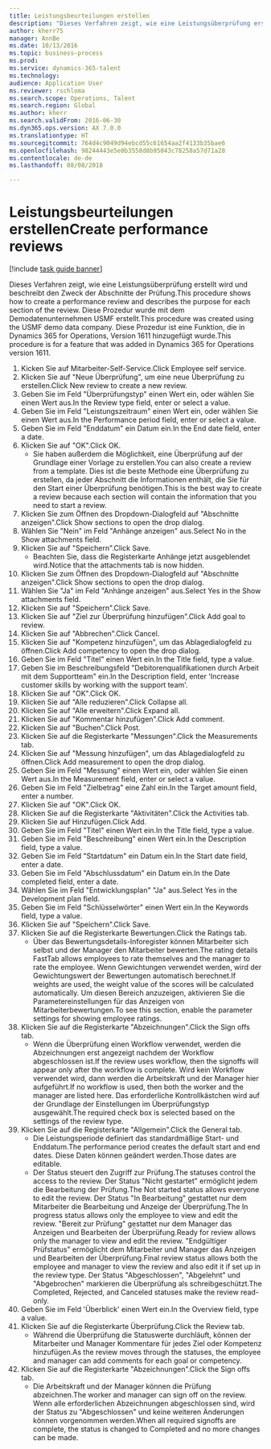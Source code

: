 ```yaml
--- 
title: Leistungsbeurteilungen erstellen
description: "Dieses Verfahren zeigt, wie eine Leistungsüberprüfung erstellt wird und beschreibt den Zweck der Abschnitte der Prüfung."
author: kherr75
manager: AnnBe
ms.date: 10/13/2016
ms.topic: business-process
ms.prod: 
ms.service: dynamics-365-talent
ms.technology: 
audience: Application User
ms.reviewer: rschloma
ms.search.scope: Operations, Talent
ms.search.region: Global
ms.author: kherr
ms.search.validFrom: 2016-06-30
ms.dyn365.ops.version: AX 7.0.0
ms.translationtype: HT
ms.sourcegitcommit: 764d4c9049d94ebcd55c61654aa2f4133b35bae6
ms.openlocfilehash: 98244443e5e0b3558d8b95043c78258a57d71a28
ms.contentlocale: de-de
ms.lasthandoff: 08/08/2018

---
```

# <a name="create-performance-reviews"></a><span data-ttu-id="bb4cc-103">Leistungsbeurteilungen erstellen</span><span class="sxs-lookup"><span data-stu-id="bb4cc-103">Create performance reviews</span></span>

[!include [task guide banner](../../includes/task-guide-banner.md)]

<span data-ttu-id="bb4cc-104">Dieses Verfahren zeigt, wie eine Leistungsüberprüfung erstellt wird und beschreibt den Zweck der Abschnitte der Prüfung.</span><span class="sxs-lookup"><span data-stu-id="bb4cc-104">This procedure shows how to create a performance review and describes the purpose for each section of the review.</span></span> <span data-ttu-id="bb4cc-105">Diese Prozedur wurde mit dem Demodatenunternehmen USMF erstellt.</span><span class="sxs-lookup"><span data-stu-id="bb4cc-105">This procedure was created using the USMF demo data company.</span></span> <span data-ttu-id="bb4cc-106">Diese Prozedur ist eine Funktion, die in Dynamics 365 for Operations, Version 1611 hinzugefügt wurde.</span><span class="sxs-lookup"><span data-stu-id="bb4cc-106">This procedure is for a feature that was added in Dynamics 365 for Operations version 1611.</span></span>

1. <span data-ttu-id="bb4cc-107">Kicken Sie auf Mitarbeiter-Self-Service.</span><span class="sxs-lookup"><span data-stu-id="bb4cc-107">Click Employee self service.</span></span>
2. <span data-ttu-id="bb4cc-108">Klicken Sie auf "Neue Überprüfung", um eine neue Überprüfung zu erstellen.</span><span class="sxs-lookup"><span data-stu-id="bb4cc-108">Click New review to create a new review.</span></span>
3. <span data-ttu-id="bb4cc-109">Geben Sie im Feld "Überprüfungstyp" einen Wert ein, oder wählen Sie einen Wert aus.</span><span class="sxs-lookup"><span data-stu-id="bb4cc-109">In the Review type field, enter or select a value.</span></span>
4. <span data-ttu-id="bb4cc-110">Geben Sie im Feld "Leistungszeitraum" einen Wert ein, oder wählen Sie einen Wert aus.</span><span class="sxs-lookup"><span data-stu-id="bb4cc-110">In the Performance period field, enter or select a value.</span></span>
5. <span data-ttu-id="bb4cc-111">Geben Sie im Feld "Enddatum" ein Datum ein.</span><span class="sxs-lookup"><span data-stu-id="bb4cc-111">In the End date field, enter a date.</span></span>
6. <span data-ttu-id="bb4cc-112">Klicken Sie auf "OK".</span><span class="sxs-lookup"><span data-stu-id="bb4cc-112">Click OK.</span></span>
    * <span data-ttu-id="bb4cc-113">Sie haben außerdem die Möglichkeit, eine Überprüfung auf der Grundlage einer Vorlage zu erstellen.</span><span class="sxs-lookup"><span data-stu-id="bb4cc-113">You can also create a review from a template.</span></span> <span data-ttu-id="bb4cc-114">Dies ist die beste Methode eine Überprüfung zu erstellen, da jeder Abschnitt die Informationen enthält, die Sie für den Start einer Überprüfung benötigen.</span><span class="sxs-lookup"><span data-stu-id="bb4cc-114">This is the best way to create a review because each section will contain the information that you need to start a review.</span></span>  
7. <span data-ttu-id="bb4cc-115">Klicken Sie zum Öffnen des Dropdown-Dialogfeld auf "Abschnitte anzeigen".</span><span class="sxs-lookup"><span data-stu-id="bb4cc-115">Click Show sections to open the drop dialog.</span></span>
8. <span data-ttu-id="bb4cc-116">Wählen Sie "Nein" im Feld "Anhänge anzeigen" aus.</span><span class="sxs-lookup"><span data-stu-id="bb4cc-116">Select No in the Show attachments field.</span></span>
9. <span data-ttu-id="bb4cc-117">Klicken Sie auf "Speichern".</span><span class="sxs-lookup"><span data-stu-id="bb4cc-117">Click Save.</span></span>
    * <span data-ttu-id="bb4cc-118">Beachten Sie, dass die Registerkarte Anhänge jetzt ausgeblendet wird.</span><span class="sxs-lookup"><span data-stu-id="bb4cc-118">Notice that the attachments tab is now hidden.</span></span>  
10. <span data-ttu-id="bb4cc-119">Klicken Sie zum Öffnen des Dropdown-Dialogfeld auf "Abschnitte anzeigen".</span><span class="sxs-lookup"><span data-stu-id="bb4cc-119">Click Show sections to open the drop dialog.</span></span>
11. <span data-ttu-id="bb4cc-120">Wählen Sie "Ja" im Feld "Anhänge anzeigen" aus.</span><span class="sxs-lookup"><span data-stu-id="bb4cc-120">Select Yes in the Show attachments field.</span></span>
12. <span data-ttu-id="bb4cc-121">Klicken Sie auf "Speichern".</span><span class="sxs-lookup"><span data-stu-id="bb4cc-121">Click Save.</span></span>
13. <span data-ttu-id="bb4cc-122">Klicken Sie auf "Ziel zur Überprüfung hinzufügen".</span><span class="sxs-lookup"><span data-stu-id="bb4cc-122">Click Add goal to review.</span></span>
14. <span data-ttu-id="bb4cc-123">Klicken Sie auf "Abbrechen".</span><span class="sxs-lookup"><span data-stu-id="bb4cc-123">Click Cancel.</span></span>
15. <span data-ttu-id="bb4cc-124">Klicken Sie auf "Kompetenz hinzufügen", um das Ablagedialogfeld zu öffnen.</span><span class="sxs-lookup"><span data-stu-id="bb4cc-124">Click Add competency to open the drop dialog.</span></span>
16. <span data-ttu-id="bb4cc-125">Geben Sie im Feld "Titel" einen Wert ein.</span><span class="sxs-lookup"><span data-stu-id="bb4cc-125">In the Title field, type a value.</span></span>
17. <span data-ttu-id="bb4cc-126">Geben Sie im Beschreibungsfeld "Debitorenqualifikationen durch Arbeit mit dem Supportteam" ein.</span><span class="sxs-lookup"><span data-stu-id="bb4cc-126">In the Description field, enter 'Increase customer skills by working with the support team'.</span></span>
18. <span data-ttu-id="bb4cc-127">Klicken Sie auf "OK".</span><span class="sxs-lookup"><span data-stu-id="bb4cc-127">Click OK.</span></span>
19. <span data-ttu-id="bb4cc-128">Klicken Sie auf "Alle reduzieren".</span><span class="sxs-lookup"><span data-stu-id="bb4cc-128">Click Collapse all.</span></span>
20. <span data-ttu-id="bb4cc-129">Klicken Sie auf "Alle erweitern".</span><span class="sxs-lookup"><span data-stu-id="bb4cc-129">Click Expand all.</span></span>
21. <span data-ttu-id="bb4cc-130">Klicken Sie auf "Kommentar hinzufügen".</span><span class="sxs-lookup"><span data-stu-id="bb4cc-130">Click Add comment.</span></span>
22. <span data-ttu-id="bb4cc-131">Klicken Sie auf "Buchen".</span><span class="sxs-lookup"><span data-stu-id="bb4cc-131">Click Post.</span></span>
23. <span data-ttu-id="bb4cc-132">Klicken Sie auf die Registerkarte "Messungen".</span><span class="sxs-lookup"><span data-stu-id="bb4cc-132">Click the Measurements tab.</span></span>
24. <span data-ttu-id="bb4cc-133">Klicken Sie auf "Messung hinzufügen", um das Ablagedialogfeld zu öffnen.</span><span class="sxs-lookup"><span data-stu-id="bb4cc-133">Click Add measurement to open the drop dialog.</span></span>
25. <span data-ttu-id="bb4cc-134">Geben Sie im Feld "Messung" einen Wert ein, oder wählen Sie einen Wert aus.</span><span class="sxs-lookup"><span data-stu-id="bb4cc-134">In the Measurement field, enter or select a value.</span></span>
26. <span data-ttu-id="bb4cc-135">Geben Sie im Feld "Zielbetrag" eine Zahl ein.</span><span class="sxs-lookup"><span data-stu-id="bb4cc-135">In the Target amount field, enter a number.</span></span>
27. <span data-ttu-id="bb4cc-136">Klicken Sie auf "OK".</span><span class="sxs-lookup"><span data-stu-id="bb4cc-136">Click OK.</span></span>
28. <span data-ttu-id="bb4cc-137">Klicken Sie auf die Registerkarte "Aktivitäten".</span><span class="sxs-lookup"><span data-stu-id="bb4cc-137">Click the Activities tab.</span></span>
29. <span data-ttu-id="bb4cc-138">Klicken Sie auf Hinzufügen.</span><span class="sxs-lookup"><span data-stu-id="bb4cc-138">Click Add.</span></span>
30. <span data-ttu-id="bb4cc-139">Geben Sie im Feld "Titel" einen Wert ein.</span><span class="sxs-lookup"><span data-stu-id="bb4cc-139">In the Title field, type a value.</span></span>
31. <span data-ttu-id="bb4cc-140">Geben Sie im Feld "Beschreibung" einen Wert ein.</span><span class="sxs-lookup"><span data-stu-id="bb4cc-140">In the Description field, type a value.</span></span>
32. <span data-ttu-id="bb4cc-141">Geben Sie im Feld "Startdatum" ein Datum ein.</span><span class="sxs-lookup"><span data-stu-id="bb4cc-141">In the Start date field, enter a date.</span></span>
33. <span data-ttu-id="bb4cc-142">Geben Sie im Feld "Abschlussdatum" ein Datum ein.</span><span class="sxs-lookup"><span data-stu-id="bb4cc-142">In the Date completed field, enter a date.</span></span>
34. <span data-ttu-id="bb4cc-143">Wählen Sie im Feld "Entwicklungsplan" "Ja" aus.</span><span class="sxs-lookup"><span data-stu-id="bb4cc-143">Select Yes in the Development plan field.</span></span>
35. <span data-ttu-id="bb4cc-144">Geben Sie im Feld "Schlüsselwörter" einen Wert ein.</span><span class="sxs-lookup"><span data-stu-id="bb4cc-144">In the Keywords field, type a value.</span></span>
36. <span data-ttu-id="bb4cc-145">Klicken Sie auf "Speichern".</span><span class="sxs-lookup"><span data-stu-id="bb4cc-145">Click Save.</span></span>
37. <span data-ttu-id="bb4cc-146">Klicken Sie auf die Registerkarte Bewertungen.</span><span class="sxs-lookup"><span data-stu-id="bb4cc-146">Click the Ratings tab.</span></span>
    * <span data-ttu-id="bb4cc-147">Über das Bewertungsdetails-Inforegister können Mitarbeiter sich selbst und der Manager den Mitarbeiter bewerten.</span><span class="sxs-lookup"><span data-stu-id="bb4cc-147">The rating details FastTab allows employees to rate themselves and the manager to rate the employee.</span></span> <span data-ttu-id="bb4cc-148">Wenn Gewichtungen verwendet werden, wird der Gewichtungswert der Bewertungen automatisch berechnet.</span><span class="sxs-lookup"><span data-stu-id="bb4cc-148">If weights are used, the weight value of the scores will be calculated automatically.</span></span>    <span data-ttu-id="bb4cc-149">Um diesen Bereich anzuzeigen, aktivieren Sie die Parametereinstellungen für das Anzeigen von Mitarbeiterbewertungen.</span><span class="sxs-lookup"><span data-stu-id="bb4cc-149">To see this section, enable the parameter settings for showing employee ratings.</span></span>  
38. <span data-ttu-id="bb4cc-150">Klicken Sie auf die Registerkarte "Abzeichnungen".</span><span class="sxs-lookup"><span data-stu-id="bb4cc-150">Click the Sign offs tab.</span></span>
    * <span data-ttu-id="bb4cc-151">Wenn die Überprüfung einen Workflow verwendet, werden die Abzeichnungen erst angezeigt nachdem der Workflow abgeschlossen ist.</span><span class="sxs-lookup"><span data-stu-id="bb4cc-151">If the review uses workflow, then the signoffs will appear only after the workflow is complete.</span></span> <span data-ttu-id="bb4cc-152">Wird kein Workflow verwendet wird, dann werden die Arbeitskraft und der Manager hier aufgeführt.</span><span class="sxs-lookup"><span data-stu-id="bb4cc-152">If no workflow is used, then both the worker and the manager are listed here.</span></span> <span data-ttu-id="bb4cc-153">Das erforderliche Kontrollkästchen wird auf der Grundlage der Einstellungen im Überprüfungstyp ausgewählt.</span><span class="sxs-lookup"><span data-stu-id="bb4cc-153">The required check box is selected based on the settings of the review type.</span></span>  
39. <span data-ttu-id="bb4cc-154">Klicken Sie auf die Registerkarte "Allgemein".</span><span class="sxs-lookup"><span data-stu-id="bb4cc-154">Click the General tab.</span></span>
    * <span data-ttu-id="bb4cc-155">Die Leistungsperiode definiert das standardmäßige Start- und Enddatum.</span><span class="sxs-lookup"><span data-stu-id="bb4cc-155">The performance period creates the default start and end dates.</span></span> <span data-ttu-id="bb4cc-156">Diese Daten können geändert werden.</span><span class="sxs-lookup"><span data-stu-id="bb4cc-156">Those dates are editable.</span></span>  
    * <span data-ttu-id="bb4cc-157">Der Status steuert den Zugriff zur Prüfung.</span><span class="sxs-lookup"><span data-stu-id="bb4cc-157">The statuses control the access to the review.</span></span> <span data-ttu-id="bb4cc-158">Der Status "Nicht gestartet" ermöglicht jedem die Bearbeitung der Prüfung.</span><span class="sxs-lookup"><span data-stu-id="bb4cc-158">The Not started status allows everyone to edit the review.</span></span> <span data-ttu-id="bb4cc-159">Der Status "In Bearbeitung" gestattet nur dem Mitarbeiter die Bearbeitung und Anzeige der Überprüfung.</span><span class="sxs-lookup"><span data-stu-id="bb4cc-159">The In progress status allows only the employee to view and edit the review.</span></span> <span data-ttu-id="bb4cc-160">"Bereit zur Prüfung" gestattet nur dem Manager das Anzeigen und Bearbeiten der Überprüfung.</span><span class="sxs-lookup"><span data-stu-id="bb4cc-160">Ready for review allows only the manager to view and edit the review.</span></span> <span data-ttu-id="bb4cc-161">"Endgültiger Prüfstatus" ermöglicht dem Mitarbeiter und Manager das Anzeigen und Bearbeiten der Überprüfung.</span><span class="sxs-lookup"><span data-stu-id="bb4cc-161">Final review status allows both the employee and manager to view the review and also edit it if set up in the review type.</span></span> <span data-ttu-id="bb4cc-162">Der Status "Abgeschlossen", "Abgelehnt" und "Abgebrochen" markieren die Überprüfung als schreibgeschützt.</span><span class="sxs-lookup"><span data-stu-id="bb4cc-162">The Completed, Rejected, and Canceled statuses make the review read-only.</span></span>  
40. <span data-ttu-id="bb4cc-163">Geben Sie im Feld 'Überblick' einen Wert ein.</span><span class="sxs-lookup"><span data-stu-id="bb4cc-163">In the Overview field, type a value.</span></span>
41. <span data-ttu-id="bb4cc-164">Klicken Sie auf die Registerkarte Überprüfung.</span><span class="sxs-lookup"><span data-stu-id="bb4cc-164">Click the Review tab.</span></span>
    * <span data-ttu-id="bb4cc-165">Während die Überprüfung die Statuswerte durchläuft, können der Mitarbeiter und Manager Kommentare für jedes Ziel oder Kompetenz hinzufügen.</span><span class="sxs-lookup"><span data-stu-id="bb4cc-165">As the review moves through the statuses, the employee and manager can add comments for each goal or competency.</span></span>  
42. <span data-ttu-id="bb4cc-166">Klicken Sie auf die Registerkarte "Abzeichnungen".</span><span class="sxs-lookup"><span data-stu-id="bb4cc-166">Click the Sign offs tab.</span></span>
    * <span data-ttu-id="bb4cc-167">Die Arbeitskraft und der Manager können die Prüfung abzeichnen.</span><span class="sxs-lookup"><span data-stu-id="bb4cc-167">The worker and manager can sign off on the review.</span></span> <span data-ttu-id="bb4cc-168">Wenn alle erforderlichen Abzeichnungen abgeschlossen sind, wird der Status zu "Abgeschlossen" und keine weiteren Änderungen können vorgenommen werden.</span><span class="sxs-lookup"><span data-stu-id="bb4cc-168">When all required signoffs are complete, the status is changed to Completed and no more changes can be made.</span></span>  


